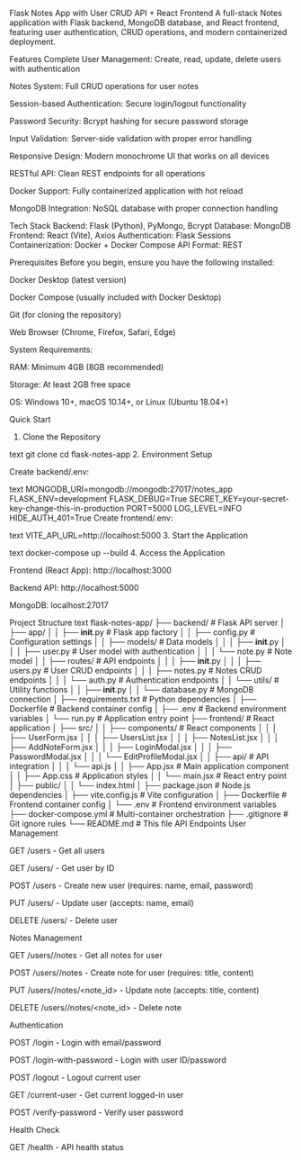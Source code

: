 Flask Notes App with User CRUD API + React Frontend
A full-stack Notes application with Flask backend, MongoDB database, and React frontend, featuring user authentication, CRUD operations, and modern containerized deployment.

Features
Complete User Management: Create, read, update, delete users with authentication

Notes System: Full CRUD operations for user notes

Session-based Authentication: Secure login/logout functionality

Password Security: Bcrypt hashing for secure password storage

Input Validation: Server-side validation with proper error handling

Responsive Design: Modern monochrome UI that works on all devices

RESTful API: Clean REST endpoints for all operations

Docker Support: Fully containerized application with hot reload

MongoDB Integration: NoSQL database with proper connection handling

Tech Stack
Backend: Flask (Python), PyMongo, Bcrypt
Database: MongoDB
Frontend: React (Vite), Axios
Authentication: Flask Sessions
Containerization: Docker + Docker Compose
API Format: REST

Prerequisites
Before you begin, ensure you have the following installed:

Docker Desktop (latest version)

Docker Compose (usually included with Docker Desktop)

Git (for cloning the repository)

Web Browser (Chrome, Firefox, Safari, Edge)

System Requirements:

RAM: Minimum 4GB (8GB recommended)

Storage: At least 2GB free space

OS: Windows 10+, macOS 10.14+, or Linux (Ubuntu 18.04+)

Quick Start
1. Clone the Repository

text
git clone <your-repository-url>
cd flask-notes-app
2. Environment Setup

Create backend/.env:

text
MONGODB_URI=mongodb://mongodb:27017/notes_app
FLASK_ENV=development
FLASK_DEBUG=True
SECRET_KEY=your-secret-key-change-this-in-production
PORT=5000
LOG_LEVEL=INFO
HIDE_AUTH_401=True
Create frontend/.env:

text
VITE_API_URL=http://localhost:5000
3. Start the Application

text
docker-compose up --build
4. Access the Application

Frontend (React App): http://localhost:3000

Backend API: http://localhost:5000

MongoDB: localhost:27017

Project Structure
text
flask-notes-app/
├── backend/                    # Flask API server
│   ├── app/
│   │   ├── __init__.py        # Flask app factory
│   │   ├── config.py          # Configuration settings
│   │   ├── models/            # Data models
│   │   │   ├── __init__.py
│   │   │   ├── user.py        # User model with authentication
│   │   │   └── note.py        # Note model
│   │   ├── routes/            # API endpoints
│   │   │   ├── __init__.py
│   │   │   ├── users.py       # User CRUD endpoints
│   │   │   ├── notes.py       # Notes CRUD endpoints
│   │   │   └── auth.py        # Authentication endpoints
│   │   └── utils/             # Utility functions
│   │       ├── __init__.py
│   │       └── database.py    # MongoDB connection
│   ├── requirements.txt       # Python dependencies
│   ├── Dockerfile            # Backend container config
│   ├── .env                  # Backend environment variables
│   └── run.py                # Application entry point
├── frontend/                  # React application
│   ├── src/
│   │   ├── components/        # React components
│   │   │   ├── UserForm.jsx
│   │   │   ├── UsersList.jsx
│   │   │   ├── NotesList.jsx
│   │   │   ├── AddNoteForm.jsx
│   │   │   ├── LoginModal.jsx
│   │   │   ├── PasswordModal.jsx
│   │   │   └── EditProfileModal.jsx
│   │   ├── api/              # API integration
│   │   │   └── api.js
│   │   ├── App.jsx           # Main application component
│   │   ├── App.css           # Application styles
│   │   └── main.jsx          # React entry point
│   ├── public/
│   │   └── index.html
│   ├── package.json          # Node.js dependencies
│   ├── vite.config.js        # Vite configuration
│   ├── Dockerfile           # Frontend container config
│   └── .env                 # Frontend environment variables
├── docker-compose.yml        # Multi-container orchestration
├── .gitignore               # Git ignore rules
└── README.md                # This file
API Endpoints
User Management

GET /users - Get all users

GET /users/<id> - Get user by ID

POST /users - Create new user (requires: name, email, password)

PUT /users/<id> - Update user (accepts: name, email)

DELETE /users/<id> - Delete user

Notes Management

GET /users/<id>/notes - Get all notes for user

POST /users/<id>/notes - Create note for user (requires: title, content)

PUT /users/<id>/notes/<note_id> - Update note (accepts: title, content)

DELETE /users/<id>/notes/<note_id> - Delete note

Authentication

POST /login - Login with email/password

POST /login-with-password - Login with user ID/password

POST /logout - Logout current user

GET /current-user - Get current logged-in user

POST /verify-password - Verify user password

Health Check

GET /health - API health status